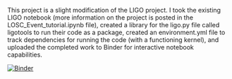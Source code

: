 This project is a slight modification of the LIGO project. I took the existing LIGO notebook (more information on the project is posted in the LOSC_Event_tutorial.ipynb file), created a library for the ligo.py file called ligotools to run their code as a package, created an environment.yml file to track dependencies for running the code (with a functioning kernel), and uploaded the completed work to Binder for interactive notebook capabilities.


[![Binder](https://mybinder.org/badge_logo.svg)](https://mybinder.org/v2/gh/UCB-stat-159-s23/hw02-nickmelamed.git/HEAD?labpath=LOSC_Event_tutorial.ipynb)
